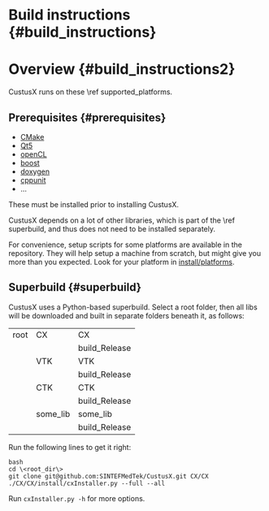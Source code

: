 Build instructions {#build_instructions}
===================

Overview {#build_instructions2}
===================

CustusX runs on these \ref supported_platforms.

Prerequisites {#prerequisites}
------------------------

 * [CMake](http://www.cmake.org/)
 * [Qt5](http://qt-project.org/)
 * [openCL](https://www.khronos.org/opencl/)
 * [boost](http://www.boost.org/)
 * [doxygen](http://www.doxygen.org/)
 * [cppunit](http://sourceforge.net/projects/cppunit/)
 * ... 

These must be installed prior to installing CustusX.

CustusX depends on a lot of other libraries, which is part of the \ref superbuild,
and thus does not need to be installed separately. 

For convenience, setup scripts for some platforms are available in the 
repository. They will help setup a machine from scratch, but might give 
you more than you expected. Look for your platform in 
[install/platforms](../../../install/platforms).

## Superbuild {#superbuild}

CustusX uses a Python-based superbuild. Select a root folder, then all libs 
will be downloaded and built in separate folders beneath it, as follows:

|        |          |                |
| ------ | ----     | -------------- |
| root   | CX       | CX             |
|        |          | build_Release  |
|        | VTK      | VTK            |
|        |          | build_Release  |
|        | CTK      | CTK            |
|        |          | build_Release  |
|        | some_lib | some_lib       |
|        |          | build_Release  |

Run the following lines to get it right:

	bash
	cd \<root_dir\>
	git clone git@github.com:SINTEFMedTek/CustusX.git CX/CX
	./CX/CX/install/cxInstaller.py --full --all

Run `cxInstaller.py -h` for more options.
